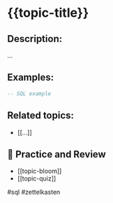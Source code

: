 # {{topic-title}}

## Description:
...

## Examples:
```sql
-- SQL example
```

## Related topics:
- [[...]]

## 🔁 Practice and Review

- [[topic-bloom]]
- [[topic-quiz]]

#sql #zettelkasten
